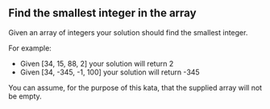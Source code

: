 ## Find the smallest integer in the array

Given an array of integers your solution should find the smallest integer.

For example:

* Given [34, 15, 88, 2] your solution will return 2
* Given [34, -345, -1, 100] your solution will return -345

You can assume, for the purpose of this kata, that the supplied array will not be empty.

